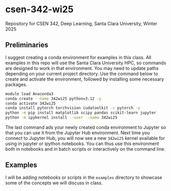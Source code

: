 # csen-342-wi25
Repository for CSEN 342, Deep Learning, Santa Clara University, Winter 2025

## Preliminaries

I suggest creating a conda environment for examples in this class. All examples in this repo will use the Santa Clara University HPC, so commands are designed to work in that environment. You may need to update paths depending on your current project directory. Use the command below to create and activate the environment, followed by installing some necessary packages.

```bash
module load Anaconda3
conda create --name 342wi25 python=3.12 -y
conda activate 342wi25
conda install pytorch torchvision cudatoolkit -c pytorch -y
python -m pip install matplotlib scipy pandas scikit-learn jupyter
python -m ipykernel install --user --name 342wi25
```

The last command ads your newly created conda environment to Jupyter so that you can use it from the Jupyter Hub environment. Next time you connect to Jupyter Hub, you will now see a new `342wi25` kernel available for using in jupyter or ipython notebooks. You can thus use this environment both in notebooks and in batch scripts or interactively on the command line.

## Examples

I will be adding notebooks or scripts in the `examples` directory to showcase some of the concepts we will discuss in class.